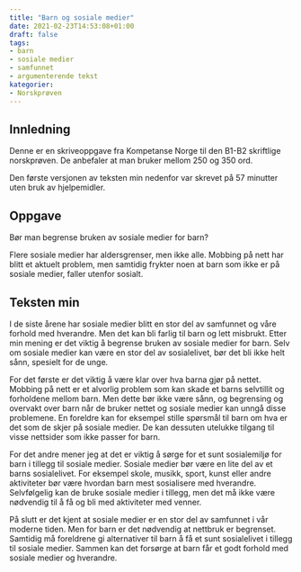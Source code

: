 ```yaml
---
title: "Barn og sosiale medier"
date: 2021-02-23T14:53:08+01:00
draft: false
tags:
- barn
- sosiale medier
- samfunnet
- argumenterende tekst
kategorier:
- Norskprøven
---
```


## Innledning
Denne er en skriveoppgave fra Kompetanse Norge til den B1-B2 skriftlige norskprøven. De anbefaler at man bruker mellom 250 og 350 ord.

Den første versjonen av teksten min nedenfor var skrevet på 57 minutter uten bruk av hjelpemidler.

## Oppgave
Bør man begrense bruken av sosiale medier for barn?

Flere sosiale medier har aldersgrenser, men ikke alle. Mobbing på nett har blitt et aktuelt problem, men samtidig frykter noen at barn som ikke er på sosiale medier, faller utenfor sosialt.

## Teksten min
I de siste årene har sosiale medier blitt en stor del av samfunnet og våre forhold med hverandre. Men det kan bli farlig til barn og lett misbrukt. Etter min mening er det viktig å begrense bruken av sosiale medier for barn. Selv om sosiale medier kan være en stor del av sosialelivet, bør det bli ikke helt sånn, spesielt for de unge.

For det første er det viktig å være klar over hva barna gjør på nettet. Mobbing på nett er et alvorlig problem som kan skade et barns selvtillit og forholdene mellom barn. Men dette bør ikke være sånn, og begrensing og overvakt over barn når de bruker nettet og sosiale medier kan unngå disse problemene. En foreldre kan for eksempel stille spørsmål til barn om hva er det som de skjer på sosiale medier. De kan dessuten utelukke tilgang til visse nettsider som ikke passer for barn.

For det andre mener jeg at det er viktig å sørge for et sunt sosialemiljø for barn i tillegg til sosiale medier. Sosiale medier bør være en lite del av et barns sosialelivet. For eksempel skole, musikk, sport, kunst eller andre aktiviteter bør være hvordan barn mest sosialisere med hverandre. Selvfølgelig kan de bruke sosiale medier i tillegg, men det må ikke være nødvendig til å få og bli med aktiviteter med venner.

På slutt er det kjent at sosiale medier er en stor del av samfunnet i vår moderne tiden. Men for barn er det nødvendig at nettbruk er begrenset. Samtidig må foreldrene gi alternativer til barn å få et sunt sosialelivet i tillegg til sosiale medier. Sammen kan det forsørge at barn får et godt forhold med sosiale medier og hverandre.
